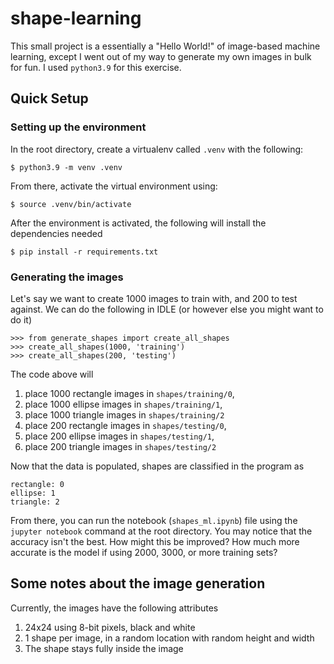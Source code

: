 # shape-learning
This small project is a essentially a "Hello World!" of image-based machine learning, except I went out of my way to generate my own images in bulk for fun. I used `python3.9` for this exercise.

## Quick Setup
### Setting up the environment
In the root directory, create a virtualenv called `.venv` with the following:

`$ python3.9 -m venv .venv`

From there, activate the virtual environment using:

`$ source .venv/bin/activate`

After the environment is activated, the following will install the dependencies needed

`$ pip install -r requirements.txt`

### Generating the images
Let's say we want to create 1000 images to train with, and 200 to test against. We can do the following in IDLE (or however else you might want to do it)

```
>>> from generate_shapes import create_all_shapes
>>> create_all_shapes(1000, 'training')
>>> create_all_shapes(200, 'testing')
```

The code above will 
1. place 1000 rectangle images in `shapes/training/0`,
2. place 1000 ellipse images in `shapes/training/1`,
3. place 1000 triangle images in `shapes/training/2`
4. place 200 rectangle images in `shapes/testing/0`,
5. place 200 ellipse images in `shapes/testing/1`,
6. place 200 triangle images in `shapes/testing/2`

Now that the data is populated, shapes are classified in the program as 
```
rectangle: 0
ellipse: 1
triangle: 2
```

From there, you can run the notebook (`shapes_ml.ipynb`) file using the `jupyter notebook` command at the root directory. You may notice that the accuracy isn't the best. How might this be improved? How much more accurate is the model if using 2000, 3000, or more training sets?


## Some notes about the image generation
Currently, the images have the following attributes
1. 24x24 using 8-bit pixels, black and white
2. 1 shape per image, in a random location with random height and width 
3. The shape stays fully inside the image
